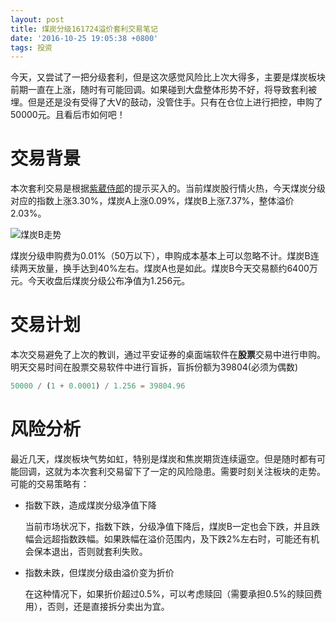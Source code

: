 ```yaml
---
layout: post
title: 煤炭分级161724溢价套利交易笔记
date: '2016-10-25 19:05:38 +0800'
tags: 投资
---
```


今天，又尝试了一把分级套利，但是这次感觉风险比上次大得多，主要是煤炭板块前期一直在上涨，随时有可能回调。如果碰到大盘整体形势不好，将导致套利被埋。但是还是没有受得了大V的鼓动，没管住手。只有在仓位上进行把控，申购了50000元。且看后市如何吧！

# 交易背景

本次套利交易是根据[紫葳侍郎](https://xueqiu.com/ziweishilang)的提示买入的。当前煤炭股行情火热，今天煤炭分级对应的指数上涨3.30%，煤炭A上涨0.09%，煤炭B上涨7.37%，整体溢价2.03%。

![煤炭B走势](http://ooo.0o0.ooo/2016/10/26/580ff341cad5e.png)

煤炭分级申购费为0.01%（50万以下），申购成本基本上可以忽略不计。煤炭B连续两天放量，换手达到40%左右。煤炭A也是如此。煤炭B今天交易额约6400万元。今天收盘后煤炭分级公布净值为1.256元。

# 交易计划

本次交易避免了上次的教训，通过平安证券的桌面端软件在**股票**交易中进行申购。明天交易时间在股票交易软件中进行盲拆，盲拆份额为39804(必须为偶数)

```python
50000 / (1 + 0.0001) / 1.256 = 39804.96
```

# 风险分析

最近几天，煤炭板块气势如虹，特别是煤炭和焦炭期货连续逼空。但是随时都有可能回调，这就为本次套利交易留下了一定的风险隐患。需要时刻关注板块的走势。可能的交易策略有：

- 指数下跌，造成煤炭分级净值下降

  当前市场状况下，指数下跌，分级净值下降后，煤炭B一定也会下跌，并且跌幅会远超指数跌幅。如果跌幅在溢价范围内，及下跌2%左右时，可能还有机会保本退出，否则就套利失败。

- 指数未跌，但煤炭分级由溢价变为折价

  在这种情况下，如果折价超过0.5%，可以考虑赎回（需要承担0.5%的赎回费用），否则，还是直接拆分卖出为宜。
